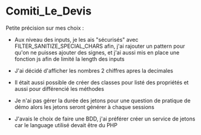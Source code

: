 # Comiti_Le_Devis

Petite précision sur mes choix :

- Aux niveau des inputs, je les ais "sécurisés" avec FILTER_SANITIZE_SPECIAL_CHARS afin, j'ai rajouter un pattern pour qu'on ne puisses ajouter des signes, et j'ai aussi mis en place une fonction js afin de limité la length des inputs

- J'ai décidé d'afficher les nombres 2 chiffres apres la decimales

- Il était aussi possible de créer des classes pour listé des propriétés et aussi pour différencié les méthodes

- Je n'ai pas gérer la durée des jetons pour une question de pratique de démo alors les jetons seront générer à chaque sessions

- J'avais le choix de faire une BDD, j'ai préférer créer un service de jetons car le language utilisé devait être du PHP

